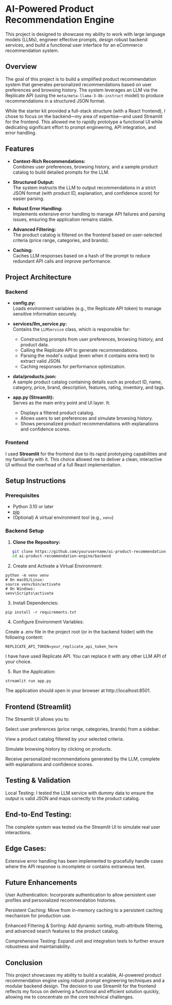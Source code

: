 # AI-Powered Product Recommendation Engine

This project is designed to showcase my ability to work with large language models (LLMs), engineer effective prompts, design robust backend services, and build a functional user interface for an eCommerce recommendation system.

## Overview

The goal of this project is to build a simplified product recommendation system that generates personalized recommendations based on user preferences and browsing history. The system leverages an LLM via the Replicate API (using the `meta/meta-llama-3-8b-instruct` model) to produce recommendations in a structured JSON format.

While the starter kit provided a full-stack structure (with a React frontend), I chose to focus on the backend—my area of expertise—and used Streamlit for the frontend. This allowed me to rapidly prototype a functional UI while dedicating significant effort to prompt engineering, API integration, and error handling.

## Features

- **Context-Rich Recommendations:**  
  Combines user preferences, browsing history, and a sample product catalog to build detailed prompts for the LLM.
  
- **Structured Output:**  
  The system instructs the LLM to output recommendations in a strict JSON format (with product ID, explanation, and confidence score) for easier parsing.

- **Robust Error Handling:**  
  Implements extensive error handling to manage API failures and parsing issues, ensuring the application remains stable.

- **Advanced Filtering:**  
  The product catalog is filtered on the frontend based on user-selected criteria (price range, categories, and brands).

- **Caching:**  
  Caches LLM responses based on a hash of the prompt to reduce redundant API calls and improve performance.

## Project Architecture

### Backend

- **config.py:**  
  Loads environment variables (e.g., the Replicate API token) to manage sensitive information securely.

- **services/llm_service.py:**  
  Contains the `LLMService` class, which is responsible for:
  - Constructing prompts from user preferences, browsing history, and product data.
  - Calling the Replicate API to generate recommendations.
  - Parsing the model's output (even when it contains extra text) to extract valid JSON.
  - Caching responses for performance optimization.

- **data/products.json:**  
  A sample product catalog containing details such as product ID, name, category, price, brand, description, features, rating, inventory, and tags.

- **app.py (Streamlit):**  
  Serves as the main entry point and UI layer. It:
  - Displays a filtered product catalog.
  - Allows users to set preferences and simulate browsing history.
  - Shows personalized product recommendations with explanations and confidence scores.

### Frontend

I used **Streamlit** for the frontend due to its rapid prototyping capabilities and my familiarity with it. This choice allowed me to deliver a clean, interactive UI without the overhead of a full React implementation.


## Setup Instructions

### Prerequisites

- Python 3.10 or later
- [pip](https://pip.pypa.io/en/stable/)
- (Optional) A virtual environment tool (e.g., `venv`)

### Backend Setup

1. **Clone the Repository:**
```bash
   git clone https://github.com/yourusername/ai-product-recommendation-engine.git
   cd ai-product-recommendation-engine/backend
```
2. Create and Activate a Virtual Environment:
```
python -m venv venv
# On macOS/Linux:
source venv/bin/activate
# On Windows:
venv\Scripts\activate
```
3. Install Dependencies:
```
pip install -r requirements.txt
```
4. Configure Environment Variables:

Create a .env file in the project root (or in the backend folder) with the following content:
```
REPLICATE_API_TOKEN=your_replicate_api_token_here
```
I have have used Replicate API. You can replace it with any other LLM API of your choice. 

5. Run the Application:
```
streamlit run app.py
```
The application should open in your browser at http://localhost:8501.

## Frontend (Streamlit)
The Streamlit UI allows you to:

Select user preferences (price range, categories, brands) from a sidebar.

View a product catalog filtered by your selected criteria.

Simulate browsing history by clicking on products.

Receive personalized recommendations generated by the LLM, complete with explanations and confidence scores.

## Testing & Validation
Local Testing:
I tested the LLM service with dummy data to ensure the output is valid JSON and maps correctly to the product catalog.

## End-to-End Testing:
The complete system was tested via the Streamlit UI to simulate real user interactions.

## Edge Cases:
Extensive error handling has been implemented to gracefully handle cases where the API response is incomplete or contains extraneous text.

## Future Enhancements
User Authentication:
Incorporate authentication to allow persistent user profiles and personalized recommendation histories.

Persistent Caching:
Move from in-memory caching to a persistent caching mechanism for production use.

Enhanced Filtering & Sorting:
Add dynamic sorting, multi-attribute filtering, and advanced search features to the product catalog.

Comprehensive Testing:
Expand unit and integration tests to further ensure robustness and maintainability.

## Conclusion
This project showcases my ability to build a scalable, AI-powered product recommendation engine using robust prompt engineering techniques and a modular backend design. The decision to use Streamlit for the frontend reflects my focus on delivering a functional and efficient solution quickly, allowing me to concentrate on the core technical challenges.

